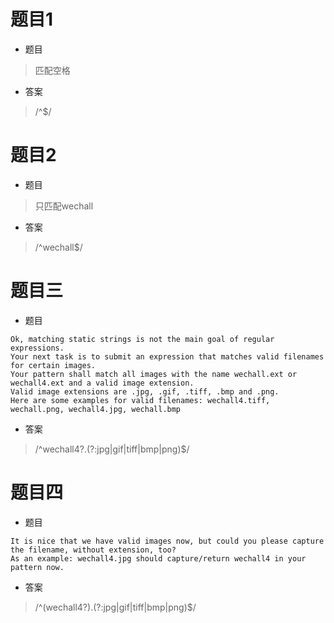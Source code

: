

# 题目1
* 题目
> 匹配空格
* 答案
> /^$/
>

# 题目2
* 题目
> 只匹配wechall

* 答案
> /^wechall$/

# 题目三
* 题目
``` 
Ok, matching static strings is not the main goal of regular expressions.
Your next task is to submit an expression that matches valid filenames for certain images.
Your pattern shall match all images with the name wechall.ext or wechall4.ext and a valid image extension.
Valid image extensions are .jpg, .gif, .tiff, .bmp and .png.
Here are some examples for valid filenames: wechall4.tiff, wechall.png, wechall4.jpg, wechall.bmp
```
* 答案
> /^wechall4?\.(?:jpg|gif|tiff|bmp|png)$/
>


# 题目四
* 题目
``` 
It is nice that we have valid images now, but could you please capture the filename, without extension, too?
As an example: wechall4.jpg should capture/return wechall4 in your pattern now.
```
* 答案
> /^(wechall4?)\.(?:jpg|gif|tiff|bmp|png)$/